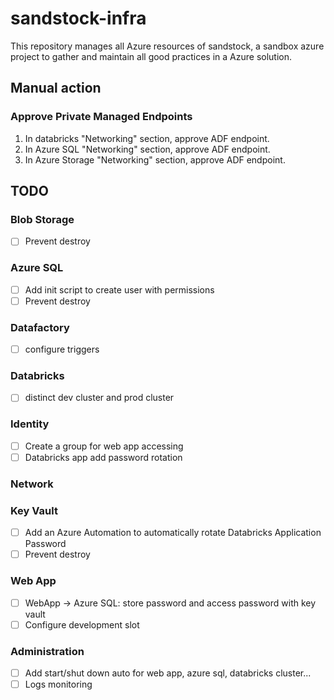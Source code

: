 # sandstock-infra


This repository manages all Azure resources of sandstock, a sandbox azure project to gather and maintain all good practices in a Azure solution.


## Manual action

### Approve Private Managed Endpoints

1. In databricks "Networking" section, approve ADF endpoint.
2. In Azure SQL "Networking" section, approve ADF endpoint.
3. In Azure Storage "Networking" section, approve ADF endpoint.

## TODO

### Blob Storage

- [ ] Prevent destroy

### Azure SQL

- [ ] Add init script to create user with permissions
- [ ] Prevent destroy

### Datafactory

- [ ] configure triggers

### Databricks

- [ ] distinct dev cluster and prod cluster

### Identity

- [ ] Create a group for web app accessing
- [ ] Databricks app add password rotation

### Network

### Key Vault

- [ ] Add an Azure Automation to automatically rotate Databricks Application Password
- [ ] Prevent destroy

### Web App

- [ ] WebApp -> Azure SQL: store password and access password with key vault
- [ ] Configure development slot

### Administration

- [ ] Add start/shut down auto for web app, azure sql, databricks cluster...
- [ ] Logs monitoring
